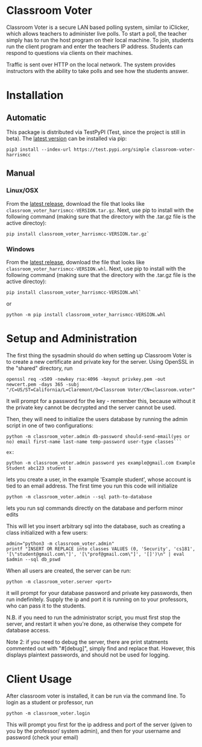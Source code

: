 # Classroom Voter
Classroom Voter is a secure LAN based polling system, similar to iClicker, which allows teachers to administer live polls. To start a poll, the teacher simply has to run the host program on their local machine. To join, students run the client program and enter the teachers IP address. Students can respond to questions via clients on their machines. 

Traffic is sent over HTTP on the local network. The system provides instructors with the ability to take polls and see how the students answer.

# Installation

## Automatic
This package is distributed via TestPyPI (Test, since the project is still in beta). The [latest version](https://test.pypi.org/project/classroom-voter-harrismcc/) can be installed via pip:
```
pip3 install --index-url https://test.pypi.org/simple classroom-voter-harrismcc
```
## Manual
### Linux/OSX
From the [latest release](https://github.com/harrismcc/classroom-voter/releases/), download the file that looks like `classroom_voter_harrismcc-VERSION.tar.gz`. Next, use pip to install with the following command (making sure that the directory with the .tar.gz file is the active directoy):
```
pip install classroom_voter_harrismcc-VERSION.tar.gz`
```
### Windows
From the [latest release](https://github.com/harrismcc/classroom-voter/releases/), download the file that looks like `classroom_voter_harrismcc-VERSION.whl`. Next, use pip to install with the following command (making sure that the directory with the .tar.gz file is the active directoy):
```
pip install classroom_voter_harrismcc-VERSION.whl`
```
or
```
python -m pip install classroom_voter_harrismcc-VERSION.whl
```

# Setup and Administration

The first thing the sysadmin should do when setting up Classroom Voter is to create a new certificate and private key for the server.
Using OpenSSL in the "shared" directory, run

```
openssl req -x509 -newkey rsa:4096 -keyout privkey.pem -out newcert.pem -days 365 -subj "/C=US/ST=California/L=Claremont/O=Classroom Voter/CN=classroom.voter"

```
It will prompt for a password for the key - remember this, because without it the private key cannot be decrypted and the server cannot be used.

Then, they will need to initialize the users database by running the admin script in one of two configurations:

```
python -m classroom_voter.admin db-password should-send-email(yes or no) email first-name last-name temp-password user-type classes```

ex:

python -m classroom_voter.admin password yes example@gmail.com Example Student abc123 student 1
```

lets you create a user, in the example 'Example student', whose account is tied to an email address. The first time you run this code will initialize
```
python -m classroom_voter.admin --sql path-to-database
```
lets you run sql commands directly on the database and perform minor edits

This will let you insert arbitrary sql into the database, such as creating a
class initialized with a few users:
```
admin="python3 -m classroom_voter.admin"
printf "INSERT OR REPLACE into classes VALUES (0, 'Security', 'cs181', '[\"student@gmail.com\"]', '[\"prof@gmail.com\"]', '[]')\n" | eval $admin --sql db_pswd
```


When all users are created, the server can be run:
```
python -m classroom_voter.server <port>
```
it will prompt for your database password and private key passwords, then run indefinitely. Supply the ip and port it is running on to your professors, who can pass it to the students.

N.B. if you need to run the administrator script, you must first stop the server, and restart it when you're done, as otherwise they compete for database access.

Note 2: if you need to debug the server, there are print statments commented out with "#[debug]", simply find and replace that. However, this displays plaintext passwords, and should not be used for logging. 


# Client Usage

After classroom voter is installed, it can be run via the command line. To login as a student or professor, run 
```
python -m classroom_voter.login
```
This will prompt you first for the ip address and port of the server (given to you by the professor/ system admin), and then for your username and password (check your email)
